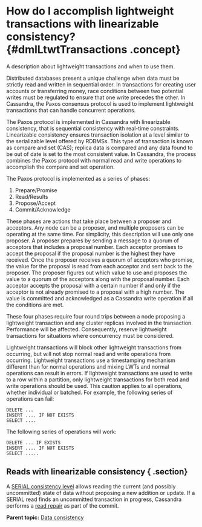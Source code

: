 # How do I accomplish lightweight transactions with linearizable consistency? {#dmlLtwtTransactions .concept}

A description about lightweight transactions and when to use them.

Distributed databases present a unique challenge when data must be strictly read and written in sequential order. In transactions for creating user accounts or transferring money, race conditions between two potential writes must be regulated to ensure that one write precedes the other. In Cassandra, the Paxos consensus protocol is used to implement lightweight transactions that can handle concurrent operations.

The Paxos protocol is implemented in Cassandra with linearizable consistency, that is sequential consistency with real-time constraints. Linearizable consistency ensures transaction isolation at a level similar to the serializable level offered by RDBMSs. This type of transaction is known as compare and set \(CAS\); replica data is compared and any data found to be out of date is set to the most consistent value. In Cassandra, the process combines the Paxos protocol with normal read and write operations to accomplish the compare and set operation.

The Paxos protocol is implemented as a series of phases:

1.  Prepare/Promise
2.  Read/Results
3.  Propose/Accept
4.  Commit/Acknowledge

These phases are actions that take place between a proposer and acceptors. Any node can be a proposer, and multiple proposers can be operating at the same time. For simplicity, this description will use only one proposer. A proposer prepares by sending a message to a quorum of acceptors that includes a proposal number. Each acceptor promises to accept the proposal if the proposal number is the highest they have received. Once the proposer receives a quorum of acceptors who promise, the value for the proposal is read from each acceptor and sent back to the proposer. The proposer figures out which value to use and proposes the value to a quorum of the acceptors along with the proposal number. Each acceptor accepts the proposal with a certain number if and only if the acceptor is not already promised to a proposal with a high number. The value is committed and acknowledged as a Cassandra write operation if all the conditions are met.

These four phases require four round trips between a node proposing a lightweight transaction and any cluster replicas involved in the transaction. Performance will be affected. Consequently, reserve lightweight transactions for situations where concurrency must be considered.

Lightweight transactions will block other lightweight transactions from occurring, but will not stop normal read and write operations from occurring. Lightweight transactions use a timestamping mechanism different than for normal operations and mixing LWTs and normal operations can result in errors. If lightweight transactions are used to write to a row within a partition, only lightweight transactions for both read and write operations should be used. This caution applies to all operations, whether individual or batched. For example, the following series of operations can fail:

```
DELETE ...
INSERT .... IF NOT EXISTS
SELECT ....
```

The following series of operations will work:

```
DELETE ... IF EXISTS
INSERT .... IF NOT EXISTS
SELECT .....
```

## Reads with linearizable consistency { .section}

A [SERIAL consistency level](dmlConfigConsistency.md#table-write-consistency) allows reading the current \(and possibly uncommitted\) state of data without proposing a new addition or update. If a SERIAL read finds an uncommitted transaction in progress, Cassandra performs a [read repair](/en/glossary/doc/glossary/gloss_read_repair.html) as part of the commit.

**Parent topic:** [Data consistency](../../cassandra/dml/dmlDataConsistencyTOC.md)

